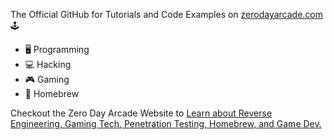 The Official GitHub for Tutorials and Code Examples on <a href='https://zerodayarcade.com'>zerodayarcade.com</a> 🕹

- 🖥 Programming
- 💻 Hacking
- 🎮 Gaming
- 👾 Homebrew

Checkout the Zero Day Arcade Website to <a href="https://zerodayarcade.com/tutorials">Learn about Reverse Engineering, Gaming Tech, Penetration Testing, Homebrew, and Game Dev.</a>

<!---
ZeroDayArcade/ZeroDayArcade is a ✨ special ✨ repository because its `README.md` (this file) appears on your GitHub profile.
You can click the Preview link to take a look at your changes.
--->
